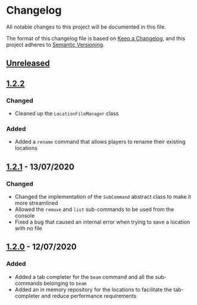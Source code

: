 # Changelog
All notable changes to this project will be documented in this file.

The format of this changelog file is based on [Keep a Changelog](https://keepachangelog.com/en/1.0.0/),
and this project adheres to [Semantic Versioning](https://semver.org/spec/v2.0.0.html).

[Unreleased]: https://github.com/decarb/beam-me-up/compare/master...develop
[1.2.2]: https://github.com/decarb/beam-me-up/releases/tag/v1.2.2
[1.2.1]: https://github.com/decarb/beam-me-up/releases/tag/v1.2.1
[1.2.0]: https://github.com/decarb/beam-me-up/releases/tag/v1.2.0

## [Unreleased]

## [1.2.2]
### Changed
- Cleaned up the `LocationFileManager` class
### Added
- Added a `rename` command that allows players to rename their existing locations

## [1.2.1] - 13/07/2020
### Changed
- Changed the implementation of the `SubCommand` abstract class to make it more streamlined
- Allowed the `remove` and `list` sub-commands to be used from the console
- Fixed a bug that caused an internal error when trying to save a location with no file

## [1.2.0] - 12/07/2020
### Added
- Added a tab completer for the `beam` command and all the sub-commands belonging to `beam`
- Added an in memory repository for the locations to facilitate the tab-completer and reduce performance requirements